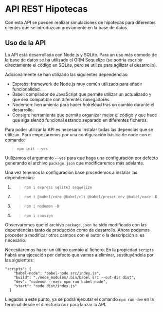 # API REST Hipotecas

Con esta API se pueden realizar simulaciones de hipotecas para diferentes clientes que se introduzcan previamente en la base de datos.

## Uso de la API

La API está desarrollada con Node.js y SQLite. Para un uso más cómodo de la base de datos se ha utilizado el ORM Sequelize (se podría escribir directamente el código en SQLite, pero se utiliza para agilizar el desarrollo).

Adicionalmente se han utilizado las siguientes dependencias:
 - Express: framework de Node.js muy común utilizado para añadir funcionalidad.
 - Babel: compilador de JavaScript que permite utilizar un actualizado y que sea compatible con diferentes navegadores.
 - Nodemon: herramienta para hacer hotreload tras un cambio durante el desarrollo.
 - Consign: herramienta que permite organizar mejor el código y que hace que siga siendo funcional estando separado en diferentes ficheros.

Para poder utilizar la API es necesario instalar todas las depencias que se utilizan. Para empezaremos por una configuración básica de node con el comando:

>`npm init --yes`

Utilizamos el argumento `--yes` para que haga una configuración por defecto generando el archivo `package.json` que modificaremos más adelante.

Una vez tenemos la configuración base procedemos a instalar las dependencias:

1. >`npm i express sqlite3 sequelize`
2. >`npm i @babel/core @babel/cli @babel/preset-env @babel/node -D`
3. >`npm i nodemon -D`
4. >`npm i consign`

Observaremos que el archivo `package.json` ha sido modificado con las dependencias tanto de producción como de desarrollo. Ahora podemos proceder a modificar otros campos con el autor o la descripción si es necesario.

Necesitaremos hacer un último cambio al fichero. En la propiedad `scripts` habrá una ejecución por defecto que vamos a eliminar, sustituyéndola por las siguientes:

```
"scripts": {
    "babel-node": "babel-node src/index.js",
    "build": "./node_modules/.bin/babel src --out-dir dist",
    "dev": "nodemon --exec npm run babel-node",
    "start": "node dist/index.js"
  }
```

Llegados a este punto, ya se podrá ejecutar el comando `npm run dev` en la terminal desde el directorio raíz para lanzar la API.